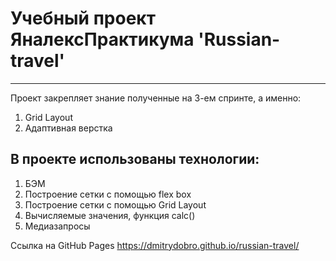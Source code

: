 # Учебный проект ЯналексПрактикума 'Russian-travel'
------------------------------------------------------
Проект закрепляет знание полученные на 3-ем спринте, а именно:
1. Grid Layout
2. Адаптивная верстка

## В проекте использованы технологии:
1. БЭМ
2. Построение сетки с помощью flex box
3. Построение сетки с помощью Grid Layout
4. Вычисляемые значения, функция calc()
3. Медиазапросы

Ссылка на GitHub Pages https://dmitrydobro.github.io/russian-travel/
